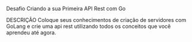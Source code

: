 Desafio Criando a sua Primeira API Rest com Go


DESCRIÇÃO
Coloque seus conhecimentos de criação de servidores com GoLang e crie uma api rest utilizando todos os conceitos que você aprendeu até agora.

